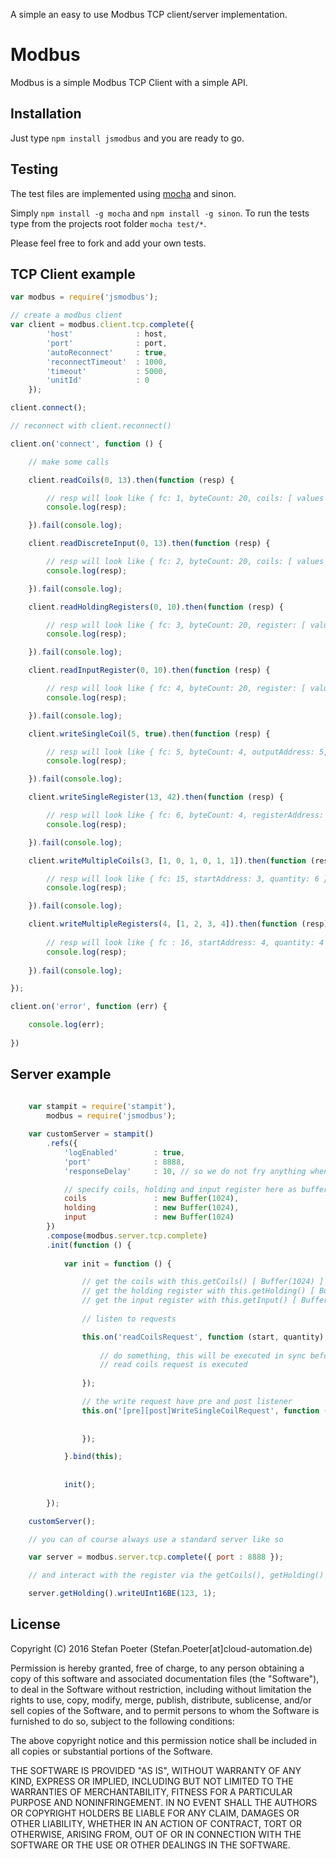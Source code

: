 A simple an easy to use Modbus TCP client/server implementation.

Modbus
========

Modbus is a simple Modbus TCP Client with a simple API.

Installation
------------

Just type `npm install jsmodbus` and you are ready to go.

Testing
-------

The test files are implemented using [mocha](https://github.com/visionmedia/mocha) and sinon.

Simply `npm install -g mocha` and `npm install -g sinon`. To run the tests type from the projects root folder `mocha test/*`.

Please feel free to fork and add your own tests.

TCP Client example
--------------
```javascript
var modbus = require('jsmodbus');

// create a modbus client
var client = modbus.client.tcp.complete({ 
        'host'              : host, 
        'port'              : port,
        'autoReconnect'     : true,
        'reconnectTimeout'  : 1000,
        'timeout'           : 5000,
        'unitId'            : 0
    });

client.connect();

// reconnect with client.reconnect()

client.on('connect', function () {

    // make some calls

    client.readCoils(0, 13).then(function (resp) {

        // resp will look like { fc: 1, byteCount: 20, coils: [ values 0 - 13 ] } 
        console.log(resp);

    }).fail(console.log);

    client.readDiscreteInput(0, 13).then(function (resp) {

        // resp will look like { fc: 2, byteCount: 20, coils: [ values 0 - 13 ] } 
        console.log(resp);

    }).fail(console.log);

    client.readHoldingRegisters(0, 10).then(function (resp) {

        // resp will look like { fc: 3, byteCount: 20, register: [ values 0 - 10 ] }
        console.log(resp); 

    }).fail(console.log);

    client.readInputRegister(0, 10).then(function (resp) {

	    // resp will look like { fc: 4, byteCount: 20, register: [ values 0 - 10 ] }
	    console.log(resp);

    }).fail(console.log);

    client.writeSingleCoil(5, true).then(function (resp) {

	    // resp will look like { fc: 5, byteCount: 4, outputAddress: 5, outputValue: true }
	    console.log(resp);

    }).fail(console.log);

    client.writeSingleRegister(13, 42).then(function (resp) {

	    // resp will look like { fc: 6, byteCount: 4, registerAddress: 13, registerValue: 42 }
	    console.log(resp);

    }).fail(console.log);

    client.writeMultipleCoils(3, [1, 0, 1, 0, 1, 1]).then(function (resp) {

        // resp will look like { fc: 15, startAddress: 3, quantity: 6 }
        console.log(resp); 

    }).fail(console.log);

    client.writeMultipleRegisters(4, [1, 2, 3, 4]).then(function (resp) {
        
        // resp will look like { fc : 16, startAddress: 4, quantity: 4 }
        console.log(resp);
        
    }).fail(console.log);

});

client.on('error', function (err) {

    console.log(err);
    
})
```

Server example
--------------
```javascript
    
    var stampit = require('stampit'),
        modbus = require('jsmodbus');

    var customServer = stampit()
        .refs({
            'logEnabled'        : true,
            'port'              : 8888,
            'responseDelay'     : 10, // so we do not fry anything when someone is polling this server

            // specify coils, holding and input register here as buffer or leave it for them to be new Buffer(1024)
            coils               : new Buffer(1024),
            holding             : new Buffer(1024),
            input               : new Buffer(1024)
        })
        .compose(modbus.server.tcp.complete)
        .init(function () {
        
            var init = function () {

                // get the coils with this.getCoils() [ Buffer(1024) ]
                // get the holding register with this.getHolding() [ Buffer(1024) ]
                // get the input register with this.getInput() [ Buffer(1024) ]                
              
                // listen to requests 

                this.on('readCoilsRequest', function (start, quantity) {
                
                    // do something, this will be executed in sync before the 
                    // read coils request is executed 
                    
                });

                // the write request have pre and post listener
                this.on('[pre][post]WriteSingleCoilRequest', function (address, value) {
                    
                    
                });

            }.bind(this);    
            
            
            init();
            
        });

    customServer();

    // you can of course always use a standard server like so

    var server = modbus.server.tcp.complete({ port : 8888 });

    // and interact with the register via the getCoils(), getHolding() and getInput() calls

    server.getHolding().writeUInt16BE(123, 1);
````

## License

Copyright (C) 2016 Stefan Poeter (Stefan.Poeter[at]cloud-automation.de)

Permission is hereby granted, free of charge, to any person obtaining a copy of this software and associated documentation files (the "Software"), to deal in the Software without restriction, including without limitation the rights to use, copy, modify, merge, publish, distribute, sublicense, and/or sell copies of the Software, and to permit persons to whom the Software is furnished to do so, subject to the following conditions:

The above copyright notice and this permission notice shall be included in all copies or substantial portions of the Software.

THE SOFTWARE IS PROVIDED "AS IS", WITHOUT WARRANTY OF ANY KIND, EXPRESS OR IMPLIED, INCLUDING BUT NOT LIMITED TO THE WARRANTIES OF MERCHANTABILITY, FITNESS FOR A PARTICULAR PURPOSE AND NONINFRINGEMENT. IN NO EVENT SHALL THE AUTHORS OR COPYRIGHT HOLDERS BE LIABLE FOR ANY CLAIM, DAMAGES OR OTHER LIABILITY, WHETHER IN AN ACTION OF CONTRACT, TORT OR OTHERWISE, ARISING FROM, OUT OF OR IN CONNECTION WITH THE SOFTWARE OR THE USE OR OTHER DEALINGS IN THE SOFTWARE.

